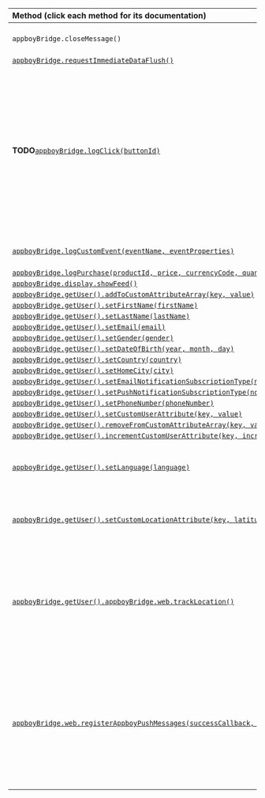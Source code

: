 |Method (click each method for its documentation) | Description |
|:------ |:------------|
|`appboyBridge.closeMessage()`|Closes this in-app message.|
|[`appboyBridge.requestImmediateDataFlush()`](https://js.appboycdn.com/web-sdk/latest/doc/module-appboy.html#.requestImmediateDataFlush)||
|**TODO**[`appboyBridge.logClick(buttonId)`](https://js.appboycdn.com/web-sdk/latest/doc/module-appboy.html#.logClick)|Log a button click for a given `buttonId` string. When `buttonId` is left blank, a body-click will be logged instead. This method was introduced in Android SDK v5.0.0 and iOS SDK v3.23.0.|
|[`appboyBridge.logCustomEvent(eventName, eventProperties)`](https://js.appboycdn.com/web-sdk/latest/doc/module-appboy.html#.logCustomEvent)| Log a custom event.|
|[`appboyBridge.logPurchase(productId, price, currencyCode, quantity, purchaseProperties)`](https://js.appboycdn.com/web-sdk/latest/doc/module-appboy.html#.logPurchase)||
|[`appboyBridge.display.showFeed()`](https://js.appboycdn.com/web-sdk/latest/doc/module-display.html#.showFeed)||
|[`appboyBridge.getUser().addToCustomAttributeArray(key, value)`](https://js.appboycdn.com/web-sdk/latest/doc/ab.User.html#addToCustomAttributeArray)||
|[`appboyBridge.getUser().setFirstName(firstName)`](https://js.appboycdn.com/web-sdk/latest/doc/ab.User.html#setFirstName)||
|[`appboyBridge.getUser().setLastName(lastName)`](https://js.appboycdn.com/web-sdk/latest/doc/ab.User.html#setLastName)||
|[`appboyBridge.getUser().setEmail(email)`](https://js.appboycdn.com/web-sdk/latest/doc/ab.User.html#setEmail)||
|[`appboyBridge.getUser().setGender(gender)`](https://js.appboycdn.com/web-sdk/latest/doc/ab.User.html#setGender)||
|[`appboyBridge.getUser().setDateOfBirth(year, month, day)`](https://js.appboycdn.com/web-sdk/latest/doc/ab.User.html#setDateOfBirth)||
|[`appboyBridge.getUser().setCountry(country)`](https://js.appboycdn.com/web-sdk/latest/doc/ab.User.html#setCountry)||
|[`appboyBridge.getUser().setHomeCity(city)`](https://js.appboycdn.com/web-sdk/latest/doc/ab.User.html#setHomeCity)||
|[`appboyBridge.getUser().setEmailNotificationSubscriptionType(notificationSubscriptionType)`](https://js.appboycdn.com/web-sdk/latest/doc/ab.User.html#setEmailNotificationSubscriptionType)||
|[`appboyBridge.getUser().setPushNotificationSubscriptionType(notificationSubscriptionType)`](https://js.appboycdn.com/web-sdk/latest/doc/ab.User.html#setPushNotificationSubscriptionType)||
|[`appboyBridge.getUser().setPhoneNumber(phoneNumber)`](https://js.appboycdn.com/web-sdk/latest/doc/ab.User.html#setPhoneNumber)||
|[`appboyBridge.getUser().setCustomUserAttribute(key, value)`](https://js.appboycdn.com/web-sdk/latest/doc/ab.User.html#setCustomUserAttribute)||
|[`appboyBridge.getUser().removeFromCustomAttributeArray(key, value)`](https://js.appboycdn.com/web-sdk/latest/doc/ab.User.html#removeFromCustomAttributeArray)||
|[`appboyBridge.getUser().incrementCustomUserAttribute(key, incrementValue)`](https://js.appboycdn.com/web-sdk/latest/doc/ab.User.html#incrementCustomUserAttribute)||
|[`appboyBridge.getUser().setLanguage(language)`](https://js.appboycdn.com/web-sdk/latest/doc/ab.User.html#setLanguage)|Introduced in Android SDK v5.0.0 and iOS SDK v3.23.0.|
|[`appboyBridge.getUser().setCustomLocationAttribute(key, latitude, longitude)`](https://js.appboycdn.com/web-sdk/latest/doc/ab.User.html#setCustomLocationAttribute)|Introduced in Android SDK v5.0.0 and iOS SDK v3.23.0.|
|[`appboyBridge.getUser().appboyBridge.web.trackLocation()`](https://js.appboycdn.com/web-sdk/latest/doc/ab.User.html#incrementCustomUserAttribute)|This method is a no-op when called in a non-web environment. Introduced in Android SDK v5.0.0 and iOS SDK v3.23.0.|
|[`appboyBridge.web.registerAppboyPushMessages(successCallback, deniedCallback)`](https://js.appboycdn.com/web-sdk/latest/doc/module-appboy.html#.registerAppboyPushMessages)| Register for web push. This method is a no-op when called in a non-web environment Introduced in Android SDK v5.0.0 and iOS SDK v3.23.0.|
